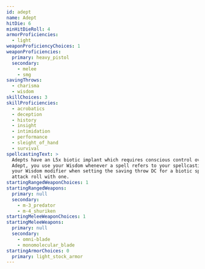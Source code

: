 ```yaml
---
id: adept
name: Adept
hitDie: 6
minHitDieRoll: 4
armorProficiencies:
  - light
weaponProficiencyChoices: 1
weaponProficiencies:
  primary: heavy_pistol
  secondary:
    - melee
    - smg
savingThrows:
  - charisma
  - wisdom
skillChoices: 3
skillProficiencies:
  - acrobatics
  - deception
  - history
  - insight
  - intimidation
  - performance
  - sleight_of_hand
  - survival
spellcastingText: >
  Adepts have an L5x biotic implant which requires conscious control over their nervous system. As an
  Adept, you use your Wisdom whenever a spell refers to your spellcasting ability. In addition, you use
  your Wisdom modifier when setting the saving throw DC for a biotic spell you cast and when making an
  attack roll with one.
startingRangedWeaponChoices: 1
startingRangedWeapons:
  primary: null
  secondary:
    - m-3_predator
    - m-4_shuriken
startingMeleeWeaponChoices: 1
startingMeleeWeapons:
  primary: null
  secondary:
    - omni-blade
    - monomolecular_blade
startingArmorChoices: 0
  primary: light_stock_armor
---
```



